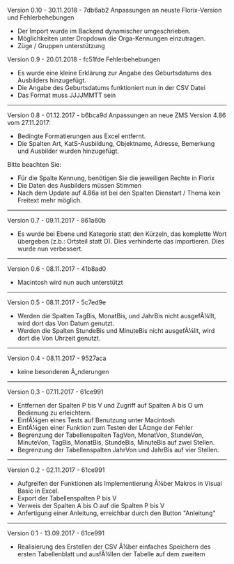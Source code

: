 Version 0.10 - 30.11.2018 - 7db6ab2
Anpassungen an neuste Florix-Version und Fehlerbehebungen
* Der Import wurde im Backend dynamischer umgeschrieben.
* Möglichkeiten unter Dropdown die Orga-Kennungen einzutragen.
* Züge / Gruppen unterstützung

Version 0.9 - 20.01.2018 - fc51fde
Fehlerbehebungen
* Es wurde eine kleine Erklärung zur Angabe des Geburtsdatums des Ausbilders hinzugefügt.
* Die Angabe des Geburtsdatums funktioniert nun in der CSV Datei
* Das Format muss JJJJMMTT sein
-------------
Version 0.8 - 01.12.2017 - b6bca9d
Anpassungen an neue ZMS Version 4.86 vom 27.11.2017:
* Bedingte Formatierungen aus Excel entfernt. 
* Die Spalten Art, KatS-Ausbildung, Objektname, Adresse, Bemerkung und Ausbilder wurden hinzugefügt. 

Bitte beachten Sie:
* Für die Spalte Kennung, benötigen Sie die jeweiligen Rechte in Florix
* Die Daten des Ausbilders müssen Stimmen
* Nach dem Update auf 4.86a ist bei den Spalten Dienstart / Thema kein Freitext mehr möglich.
-------------
Version 0.7 - 09.11.2017 - 861a60b
* Es wurde bei Ebene und Kategorie statt den Kürzeln, das komplette Wort übergeben (z.b.: Ortsteil statt O). Dies verhinderte das importieren. Dies wurde nun verbessert. 
-------------
Version 0.6 - 08.11.2017 - 41b8ad0
* Macintosh wird nun auch unterstützt 
-------------
Version 0.5 - 08.11.2017 - 5c7ed9e
* Werden die Spalten TagBis, MonatBis, und JahrBis nicht ausgefÃ¼llt, wird dort das Von Datum genutzt.
* Werden die Spalten StundeBis und MinuteBis nicht ausgefÃ¼llt, wird dort die Von Uhrzeit genutzt.
-------------
Version 0.4 - 08.11.2017 - 9527aca
* keine besonderen Ã„nderungen
-------------
Version 0.3 - 07.11.2017 - 61ce991
* Entfernen der Spalten P bis V und Zugriff auf Spalten A bis O um Bedienung zu erleichtern.
* EinfÃ¼gen eines Tests auf Benutzung unter Macintosh
* EinfÃ¼gen einer Funktion zum Testen der LÃ¤nge der Fehler
* Begrenzung der Tabellenspalten TagVon, MonatVon, StundeVon, MinuteVon, TagBis, MonatBis, StundeBis, MinuteBis auf zwei Stellen.
* Begrenzung der Tabellenspalten JahrVon und JahrBis auf vier Stellen.
-------------
Version 0.2 - 02.11.2017 - 61ce991
* Aufgreifen der Funktionen als Implementierung Ã¼ber Makros in Visual Basic in Excel.
* Export der Tabellenspalten P bis V
* Verweis der Spalten A bis O auf die Spalten P bis V
* Anfertigung einer Anleitung, erreichbar durch den Button "Anleitung"
-------------
Version 0.1 - 13.09.2017 - 61ce991
* Realisierung des Erstellen der CSV Ã¼ber einfaches Speichern des ersten Tabellenblatt und ausfÃ¼llen der Tabelle auf dem zweitem

